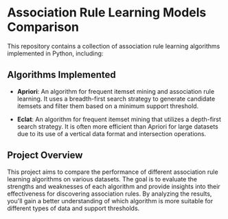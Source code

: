 # Association Rule Learning Models Comparison

This repository contains a collection of association rule learning algorithms implemented in Python, including:

## Algorithms Implemented

- **Apriori**: An algorithm for frequent itemset mining and association rule learning. It uses a breadth-first search strategy to generate candidate itemsets and filter them based on a minimum support threshold.

- **Eclat**: An algorithm for frequent itemset mining that utilizes a depth-first search strategy. It is often more efficient than Apriori for large datasets due to its use of a vertical data format and intersection operations.

## Project Overview

This project aims to compare the performance of different association rule learning algorithms on various datasets. The goal is to evaluate the strengths and weaknesses of each algorithm and provide insights into their effectiveness for discovering association rules. By analyzing the results, you'll gain a better understanding of which algorithm is more suitable for different types of data and support thresholds.


